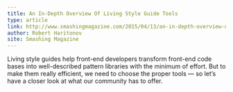 ```yaml
---
title: An In-Depth Overview Of Living Style Guide Tools
type: article
link: http://www.smashingmagazine.com/2015/04/13/an-in-depth-overview-of-living-style-guide-tools
author: Robert Haritonov
site: Smashing Magazine
---
```


Living style guides help front-end developers transform front-end code bases into well-described pattern libraries with the minimum of effort. But to make them really efficient, we need to choose the proper tools — so let’s have a closer look at what our community has to offer.
